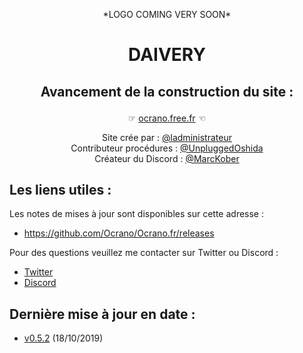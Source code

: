 <p align="center">
    *LOGO COMING VERY SOON*
</p>
<div align="center" ><h1 size="50px"  >DAIVERY  

## Avancement de la construction du site :</b></p>

☞ [ocrano.free.fr](http://ocrano.free.fr) ☜<br/>

Site crée par : [@ladministrateur](https://twitter.com/Ladministrateur)<br/>
Contributeur procédures : [@UnpluggedOshida](https://twitter.com/UnpluggedOshida) <br/>
Créateur du Discord : [@MarcKober](https://twitter.com/Mantis06670)<br/></div>


## Les liens utiles :

Les notes de mises à jour sont disponibles sur cette adresse :
* https://github.com/Ocrano/Ocrano.fr/releases

Pour des questions veuillez me contacter sur Twitter ou Discord :
* [Twitter](https://twitter.com/Ladministrateur)
* [Discord](https://discord.gg/753t4EF)

## Dernière mise à jour en date : 
* [v0.5.2](https://github.com/Ocrano/Ocrano.fr/releases/tag/v0.5.2) (18/10/2019)
